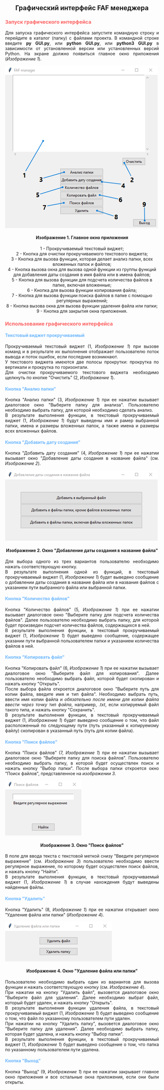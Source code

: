 ## <p style="text-align: center;">Графический интерфейс FAF менеджера</p>

### <p style="color: #FE6262;">Запуск графического интерфейса</p>

<div style='text-align: justify;'>
Для запуска графического интерфейса запустите командную строку 
и перейдите в каталог (папку) с файлами проекта.
В командной строке введите <b>py GUI.py</b>, или <b>python GUI.py</b>, 
или <b>python3 GUI.py</b> в зависимости от установленной версии или установленных версий Python.
На экране должно появиться главное окно приложения (<i>Изображение 1</i>).
</div>

![screenshot](images/manager_window.png)

#### <p style="text-align: center;">Изображение 1. Главное окно приложения</p>

<p style="text-align: center;">
1 - Прокручиваемый текстовый виджет; <br>
2 - Кнопка для очистки прокручиваемого текстового виджета; <br>
3 - Кнопка для вызова функции, которая делает анализ папки, всех вложенных папок и файлов; <br>
4 - Кнопка вызова окна для вызова одной функции из группы функций 
для добавления даты создания в имя файла или в имена файлов; <br>
5 - Кнопка для вызова функции для подсчета количества файлов в папке, включая вложенные; <br>
6 - Кнопка для вызова функции копирования файла; <br>
7 - Кнопка для вызова функции поиска файлов в папке с помощью регулярных выражений; <br>
8 - Кнопка вызова окна для вызова функции удаления файла или папки; <br>
9 - Кнопка для закрытия окна приложения. <br>
</p>

### <p style="color: #FE6262;">Использование графического интерфейса</p>

#### <p style="color: #6BB6FF;">Текстовый виджет прокручиваемый</p>

<div style='text-align: justify;'>
Прокручиваемый текстовый виджет (1, <i>Изображение 1</i>) при вызове команд и в результате их 
выполнения отображает пользователю поток вывода и поток ошибок, если последние возникнают.<br>
У текстового виджета имеются две полосы прокрутки:
прокрутка по вертикали и прокрутка по горизонтали.<br>
Для очистки прокручиваемого текстового виджета необходимо щелкнуть по кнопке 
"Очистить" (2, <i>Изображение 1</i>).
</div>

#### <p style="color: #6BB6FF;">Кнопка "Анализ папки"</p>

<div style='text-align: justify;'>
Кнопка "Анализ папки" (3, <i>Изображение 1</i>) при ее нажатии вызывает диалоговое окно 
"Выберите папку для анализа". Пользователю необходимо выбрать папку, для которой необходимо 
сделать анализ.<br>
В результате выполнения функции, в текстовый прокручиваемый виджет (1, <i>Изображение 1</i>) 
будут выведены имя и рамер выбранной папки, имена и размеры вложенных папок, а также 
имена и размеры всех вложенных файлов.
</div>

#### <p style="color: #6BB6FF;">Кнопка "Добавить дату создания"</p>

<div style='text-align: justify;'>
Кнопка "Добавить дату создания" (4, <i>Изображение 1</i>) при ее нажатии вызывает окно 
"Добавление даты создания в название файла" (см. <i>Изображение 2</i>).
</div>

![screenshot](images/add_toc_window.png)

#### <p style="text-align: center;">Изображение 2. Окно "Добавление даты создания в название файла"</p>

<div style='text-align: justify;'>
Для выбора одного из трех вариантов пользователю необходимо нажать соответствующую кнопку.<br>
В результате выполнения одной из функций, в текстовый прокручиваемый виджет 
(1, <i>Изображение 1</i>) будет выведено сообщение о добавлении даты создания 
в название файла или в названия файлов с указанием пути выбранного файла или выбранной папки.
</div>

#### <p style="color: #6BB6FF;">Кнопка "Количество файлов"</p>

<div style='text-align: justify;'>
Кнопка "Количество файлов" (5, <i>Изображение 1</i>) при ее нажатии вызывает диалоговое окно 
"Выберите папку для подсчета количества файлов". Далее пользователю необходимо выбрать папку, 
для которой будет произведен подсчет количества файлов, содержащихся в ней.<br>
В результате выполнения функции, в текстовый прокручиваемый виджет (1, <i>Изображение 1</i>) 
будет выведено сообщение, содержащее указании пути выбранной пользователем папки 
и указанием количества файлов в ней.
</div>

#### <p style="color: #6BB6FF;">Кнопка "Копировать файл"</p>

<div style='text-align: justify;'>
Кнопка "Копировать файл" (6, <i>Изображение 1</i>) при ее нажатии вызывает диалоговое окно 
"Выберите файл для копирования". Далее пользователю необходимо выбрать файл, которой будет 
скопирован и нажать кнопку "Открыть".<br>
После выбора файла откроется диалоговое окно "Выберите путь для копии файла, введите имя 
и тип файла". Необходимо выбрать путь, ввести имя копии файла и <i>обязательно после имени 
для копии файла ввести через точку тип файла</i>, например, <i>.txt</i>, если копируемый файл 
такого типа, и нажать кнопку "Сохранить".<br>
В результате выполнения функции, в текстовый прокручиваемый виджет (1, <i>Изображение 1</i>) 
будет выведено сообщение о том, что файл расположенный по следующему пути 
(путь указанный к копируемому файлу) скопирован в указанный путь (путь для копии файла).
</div>

#### <p style="color: #6BB6FF;">Кнопка "Поиск файлов"</p>

<div style='text-align: justify;'>
Кнопка "Поиск файлов" (7, <i>Изображение 1</i>) при ее нажатии вызывает диалоговое окно 
"Выберите папку для поиска файлов". Пользователю необходимо выбрать папку, в которой будет 
осуществлен поиск и нажать кнопку "Выбор папки". После выбора папки откроется окно 
"Поиск файлов", представленное на <i>изображении 3</i>.
</div>

![screenshot](images/find_by_reg_window.png)

#### <p style="text-align: center;">Изображение 3. Окно "Поиск файлов"</p>

<div style='text-align: justify;'>
В поле для ввода текста с текстовой меткой снизу "Введите регулярное выражение" 
(см. <i>Изображение 3</i>) пользователю необходимо ввести регулярное выражение, по которому будет 
осуществлен поиск файлов, и нажать кнопку "Найти".<br>
В результате выполнения функции, в текстовый прокручиваемый виджет (1, <i>Изображение 1</i>) 
в случае нахождения будут выведены найденные файлы.
</div>

#### <p style="color: #6BB6FF;">Кнопка "Удалить"</p>

<div style='text-align: justify;'>
Кнопка "Удалить" (8, <i>Изображение 1</i>) при ее нажатии открывает окно 
"Удаление файла или папки" (<i>Изображение 4</i>).
</div>

![screenshot](images/rm_window.png)

#### <p style="text-align: center;">Изображение 4. Окно "Удаление файла или папки"</p>

<div style='text-align: justify;'>
Пользователю необходимо выбрать один из вариантов для вызова функции и нажать 
соответствующую кнопку (см. <i>Изображение 4</i>).<br>
При нажатии на кнопку "Удалить файл", вызовется диалоговое окно "Выберите файл для удаления". 
Далее необходимо выбрат файл, который будет удален, и нажать кнопку "Открыть".<br>
В результате выполнения функции удаления файла, в текстовый прокручиваемый виджет 
(1, <i>Изображение 1</i>) будет выведено сообщение о том, что файл по указанному 
пользователем пути удален.<br>
При нажатии на кнопку "Удалить папку", вызовется диалоговое окно "Выберите папку для удаления". 
Далее необходимо выбрать папку, которая будет удалена, и нажать кнопку "Выбор папки".<br>
В результате выполнения функции, в текстовый прокручиваемый виджет (1, <i>Изображение 1</i>) 
будет выведено сообщение о том, что папка по указанному пользователем пути удалена.
</div>

#### <p style="color: #6BB6FF;">Кнопка "Выход"</p>

<div style='text-align: justify;'>
Кнопка "Выход" (9, <i>Изображение 1</i>) при ее нажатии закрывает главное окно приложения 
и все остальные окна приложения, если они были открыты.
</div>
